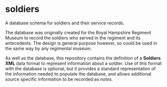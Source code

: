 # soldiers
A database schema for soldiers and their service records.

The database was originally created for the Royal Hampshire Regiment Museum to record the soldiers who served in the regiment and its antecedents. The design is general purpose however, so could be used in the same way by any regimental museum.

As well as the database, this repository contains the definition of a **Soldiers XML** data format to represent information about a soldier. Use of this format with the database is optional, but it provides a standard representation of the information needed to populate the database, and allows additional source specific information to be recorded as *notes*.